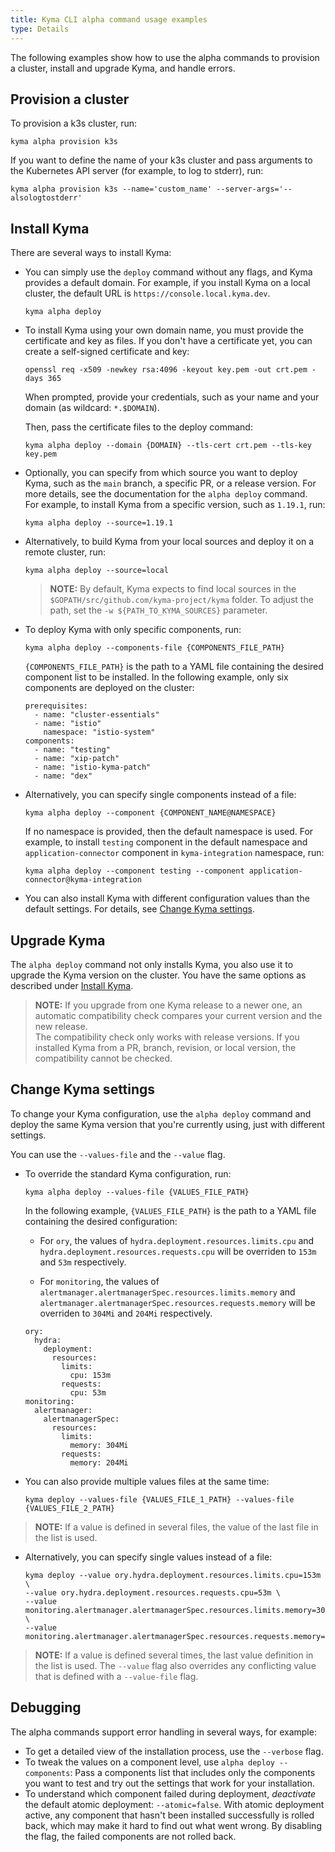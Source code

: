 ```yaml
---
title: Kyma CLI alpha command usage examples
type: Details
---
```


The following examples show how to use the alpha commands to provision a cluster, install and upgrade Kyma, and handle errors.

## Provision a cluster
To provision a k3s cluster, run:

```
kyma alpha provision k3s 
```
If you want to define the name of your k3s cluster and pass arguments to the Kubernetes API server (for example, to log to stderr), run:

```
kyma alpha provision k3s --name='custom_name' --server-args='--alsologtostderr'
```


## Install Kyma

There are several ways to install Kyma:

- You can simply use the `deploy` command without any flags, and Kyma provides a default domain. 
For example, if you install Kyma on a local cluster, the default URL is `https://console.local.kyma.dev`.

  ```
  kyma alpha deploy 
  ```

- To install Kyma using your own domain name, you must provide the certificate and key as files. 
If you don't have a certificate yet, you can create a self-signed certificate and key:

  ```
  openssl req -x509 -newkey rsa:4096 -keyout key.pem -out crt.pem -days 365
  ```

  When prompted, provide your credentials, such as your name and your domain (as wildcard: `*.$DOMAIN`).

  Then, pass the certificate files to the deploy command:

  ```
  kyma alpha deploy --domain {DOMAIN} --tls-cert crt.pem --tls-key key.pem
  ```

- Optionally, you can specify from which source you want to deploy Kyma, such as the `main` branch, a specific PR, or a release version. For more details, see the documentation for the `alpha deploy` command.<br>
For example, to install Kyma from a specific version, such as `1.19.1`, run:

  ```
  kyma alpha deploy --source=1.19.1
  ```

- Alternatively, to build Kyma from your local sources and deploy it on a remote cluster, run:

  ```
  kyma alpha deploy --source=local
  ```
  > **NOTE:** By default, Kyma expects to find local sources in the `$GOPATH/src/github.com/kyma-project/kyma` folder. To adjust the path, set the `-w ${PATH_TO_KYMA_SOURCES}` parameter.

- To deploy Kyma with only specific components, run:

  ```
  kyma alpha deploy --components-file {COMPONENTS_FILE_PATH}
  ```

  `{COMPONENTS_FILE_PATH}` is the path to a YAML file containing the desired component list to be installed. In the following example, only six components are deployed on the cluster:

  ```
  prerequisites:
    - name: "cluster-essentials"
    - name: "istio"
      namespace: "istio-system"
  components:
    - name: "testing"
    - name: "xip-patch"
    - name: "istio-kyma-patch"
    - name: "dex"
  ```

- Alternatively, you can specify single components instead of a file:
  
  ```
  kyma alpha deploy --component {COMPONENT_NAME@NAMESPACE}
  ```

  If no namespace is provided, then the default namespace is used. For example, to install `testing` component in the default namespace and `application-connector` component in `kyma-integration` namespace, run:
  
  ```
  kyma alpha deploy --component testing --component application-connector@kyma-integration
  ```

- You can also install Kyma with different configuration values than the default settings. For details, see [Change Kyma settings](#change-kyma-settings).

## Upgrade Kyma

The `alpha deploy` command not only installs Kyma, you also use it to upgrade the Kyma version on the cluster. You have the same options as described under [Install Kyma](#install-kyma).

> **NOTE:** If you upgrade from one Kyma release to a newer one, an automatic compatibility check compares your current version and the new release.<br>
The compatibility check only works with release versions. If you installed Kyma from a PR, branch, revision, or local version, the compatibility cannot be checked.


## Change Kyma settings

To change your Kyma configuration, use the `alpha deploy` command and deploy the same Kyma version that you're currently using, just with different settings.

You can use the `--values-file` and the `--value` flag.

- To override the standard Kyma configuration, run:

  ```
  kyma alpha deploy --values-file {VALUES_FILE_PATH}
  ```

  In the following example, `{VALUES_FILE_PATH}` is the path to a YAML file containing the desired configuration:

  - For `ory`, the values of `hydra.deployment.resources.limits.cpu` and `hydra.deployment.resources.requests.cpu` will be overriden to `153m` and `53m` respectively.
    
  - For `monitoring`, the values of `alertmanager.alertmanagerSpec.resources.limits.memory` and `alertmanager.alertmanagerSpec.resources.requests.memory` will be overriden to `304Mi` and `204Mi` respectively.
  
  ```
  ory:
    hydra:
      deployment:
        resources:
          limits:
            cpu: 153m
          requests:
            cpu: 53m
  monitoring:
    alertmanager:
      alertmanagerSpec:
        resources:
          limits:
            memory: 304Mi
          requests:
            memory: 204Mi
  ```

- You can also provide multiple values files at the same time:

  ```
  kyma deploy --values-file {VALUES_FILE_1_PATH} --values-file {VALUES_FILE_2_PATH}
  ```
> **NOTE:** If a value is defined in several files, the value of the last file in the list is used.
- Alternatively, you can specify single values instead of a file:

  ```
  kyma deploy --value ory.hydra.deployment.resources.limits.cpu=153m \
  --value ory.hydra.deployment.resources.requests.cpu=53m \
  --value monitoring.alertmanager.alertmanagerSpec.resources.limits.memory=304Mi \
  --value monitoring.alertmanager.alertmanagerSpec.resources.requests.memory=204Mi
  ```
> **NOTE:** If a value is defined several times, the last value definition in the list is used. The `--value` flag also overrides any conflicting value that is defined with a `--value-file` flag.
## Debugging

The alpha commands support error handling in several ways, for example:

- To get a detailed view of the installation process, use the `--verbose` flag.
- To tweak the values on a component level, use `alpha deploy --components`: Pass a components list that includes only the components you want to test and try out the settings that work for your installation.
- To understand which component failed during deployment, *deactivate* the default atomic deployment: `--atomic=false`. 
   With atomic deployment active, any component that hasn't been installed successfully is rolled back, which may make it hard to find out what went wrong. By disabling the flag, the failed components are not rolled back.

<!-- ANY OTHER DEBUGGING USE CASES? -->
